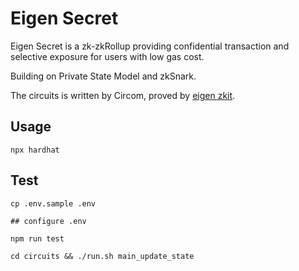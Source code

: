 # Eigen Secret

Eigen Secret is a zk-zkRollup providing confidential transaction and selective exposure for users with low gas cost.

Building on Private State Model and zkSnark.

The circuits is written by Circom, proved by [eigen zkit](https://github.com/0xEigenLabs/eigen-zkvm/tree/main/zkit).


## Usage

```
npx hardhat
```

## Test

```
cp .env.sample .env

## configure .env

npm run test

cd circuits && ./run.sh main_update_state
```
